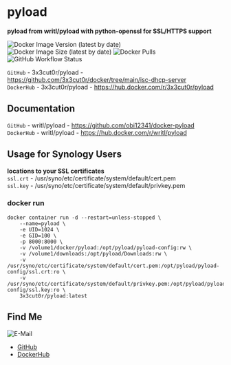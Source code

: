 # pyload

**pyload from writl/pyload with python-openssl for SSL/HTTPS support**

![Docker Image Version (latest by date)](https://img.shields.io/docker/v/3x3cut0r/pyload)
![Docker Image Size (latest by date)](https://img.shields.io/docker/image-size/3x3cut0r/pyload)
![Docker Pulls](https://img.shields.io/docker/pulls/3x3cut0r/pyload)
![GitHub Workflow Status](https://img.shields.io/github/workflow/status/3x3cut0r/docker/build%20pyload)

`GitHub` - 3x3cut0r/pyload - https://github.com/3x3cut0r/docker/tree/main/isc-dhcp-server  
`DockerHub` - 3x3cut0r/pyload - https://hub.docker.com/r/3x3cut0r/pyload  

## Documentation

`GitHub` - writl/pyload - https://github.com/obi12341/docker-pyload  
`DockerHub` - writl/pyload - https://hub.docker.com/r/writl/pyload  

## Usage for Synology Users

**locations to your SSL certificates**  
`ssl.crt` - /usr/syno/etc/certificate/system/default/cert.pem  
`ssl.key` - /usr/syno/etc/certificate/system/default/privkey.pem  

### docker run

```shell
docker container run -d --restart=unless-stopped \
    --name=pyload \
    -e UID=1024 \
    -e GID=100 \
    -p 8000:8000 \
    -v /volume1/docker/pyload:/opt/pyload/pyload-config:rw \
    -v /volume1/downloads:/opt/pyload/Downloads:rw \
    -v /usr/syno/etc/certificate/system/default/cert.pem:/opt/pyload/pyload-config/ssl.crt:ro \
    -v /usr/syno/etc/certificate/system/default/privkey.pem:/opt/pyload/pyload-config/ssl.key:ro \
    3x3cut0r/pyload:latest
```

## Find Me <a name="findme"></a>

![E-Mail](https://img.shields.io/badge/E--Mail-executor55%40gmx.de-red)
* [GitHub](https://github.com/3x3cut0r)
* [DockerHub](https://hub.docker.com/u/3x3cut0r)
